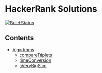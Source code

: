 # HackerRank Solutions
[![Build Status](https://travis-ci.org/Horat1us/hackerrank-solutions.svg?branch=master)](https://travis-ci.org/Horat1us/hackerrank-solutions)

## Contents

- [Algorithms](./algo)
    - [compareTriplets](./algo/compare-triplets.mjs)
    - [timeConversion](./algo/time-conversion.mjs)
    - [aVeryBigSum](./algo/a-very-big-sum.mjs)
